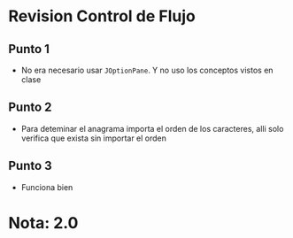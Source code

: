 # Revision Control de Flujo

## Punto 1

* No era necesario usar `JOptionPane`. Y no uso los conceptos vistos en clase

## Punto 2

* Para deteminar el anagrama importa el orden de los caracteres, alli solo verifica que exista sin importar el orden

## Punto 3

* Funciona bien

# Nota: 2.0